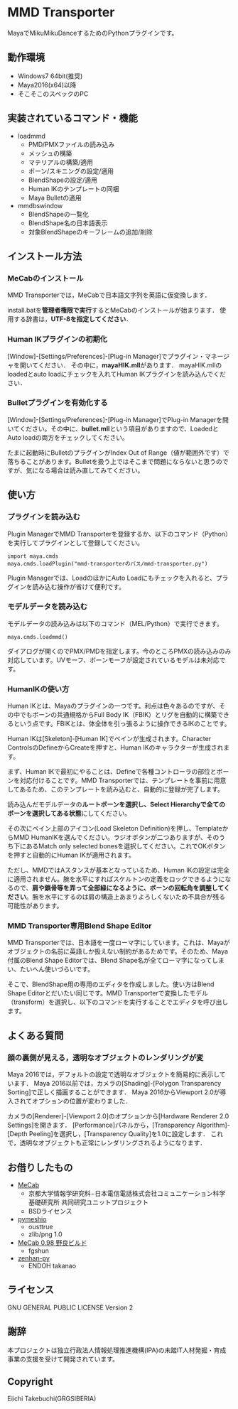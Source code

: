 MMD Transporter
=======================
MayaでMikuMikuDanceするためのPythonプラグインです。


## 動作環境

* Windows7 64bit(推奨)
* Maya2016(x64)以降
* そこそこのスペックのPC


## 実装されているコマンド・機能

* loadmmd
  - PMD/PMXファイルの読み込み
  - メッシュの構築
  - マテリアルの構築/適用
  - ボーン/スキニングの設定/適用
  - BlendShapeの設定/適用
  - Human IKのテンプレートの同梱
  - Maya Bulletの適用
* mmdbswindow
  - BlendShapeの一覧化
  - BlendShape名の日本語表示
  - 対象BlendShapeのキーフレームの追加/削除



## インストール方法

### MeCabのインストール
MMD Transporterでは，MeCabで日本語文字列を英語に仮変換します．

install.batを**管理者権限で実行**するとMeCabのインストールが始まります．
使用する辞書は，**UTF-8を指定してください**．



### Human IKプラグインの初期化
[Window]-[Settings/Preferences]-[Plug-in Manager]でプラグイン・マネージャを開いてください．
その中に，**mayaHIK.mll**があります．
mayaHIK.mllのloadedとauto loadにチェックを入れてHuman IKプラグインを読み込んでください．



### Bulletプラグインを有効化する
[Window]-[Settings/Preferences]-[Plug-in Manager]でPlug-in Managerを開いてください。その中に、**bullet.mll**という項目がありますので、LoadedとAuto loadの両方をチェックしてください。

たまに起動時にBulletのプラグインがIndex Out of Range（値が範囲外です）で落ちることがあります。Bulletを扱う上ではそこまで問題にならないと思うのですが、気になる場合は読み直してみてください。



## 使い方

### プラグインを読み込む

Plugin ManagerでMMD Transporterを登録するか、以下のコマンド（Python）を実行してプラグインとして登録してください。

```
import maya.cmds
maya.cmds.loadPlugin("mmd-transporterのパス/mmd-transporter.py")
```

Plugin Managerでは、LoadのほかにAuto Loadにもチェックを入れると、プラグインを読み込む操作が省けて便利です。



### モデルデータを読み込む

モデルデータの読み込みは以下のコマンド（MEL/Python）で実行できます。

```
maya.cmds.loadmmd()
```

ダイアログが開くのでPMX/PMDを指定します。今のところPMXの読み込みのみ対応しています。UVモーフ、ボーンモーフが設定されているモデルは未対応です。


### HumanIKの使い方
Human IKとは、Mayaのプラグインの一つです。利点は色々あるのですが、その中でもボーンの共通規格からFull Body IK（FBIK）とリグを自動的に構築できるという点です。FBIKとは、体全体を引っ張るように操作できるIKのことです。

Human IKは[Skeleton]-[Human IK]でペインが生成されます。Character ControlsのDefineからCreateを押すと、Human IKのキャラクターが生成されます。

まず、Human IKで最初にやることは、Defineで各種コントローラの部位とボーンを対応付けることです。MMD Transporterでは、テンプレートを事前に用意してあるため、このテンプレートを読み込むと、自動的に登録が完了します。

読み込んだモデルデータの**ルートボーンを選択し、Select Hierarchyで全てのボーンを選択してある状態**にしてください。

その次にペイン上部のアイコン(Load Skeleton Definition)を押し、TemplateからMMD HumanIKを選んでください。ラジオボタンが二つありますが、そのうち下にあるMatch only selected bonesを選択してください。これでOKボタンを押すと自動的にHuman IKが適用されます。

ただし、MMDではAスタンスが基本となっているため、Human IKの設定は完全に適用されません。腕を水平にすればスケルトンの定義をロックできるようになるので、**肩や鎖骨等を弄って全部緑になるように、ボーンの回転角を調整してください**。腕を水平にするのは肩の構造上あまりよろしくないため不具合が残る可能性があります。


### MMD Transporter専用Blend Shape Editor
MMD Transporterでは、日本語を一度ローマ字にしています。これは、Mayaがオブジェクトの名前に英語しか扱えない制約があるためです。そのため、Maya付属のBlend Shape Editorでは、Blend Shape名が全てローマ字になってしまい、たいへん使いづらいです。

そこで、BlendShape用の専用のエディタを作成しました。使い方はBlend Shape Editorとだいたい同じです。MMD Transporterで変換したモデル（transform）を選択し、以下のコマンドを実行することでエディタを呼び出します。




## よくある質問

### 顔の裏側が見える，透明なオブジェクトのレンダリングが変

Maya 2016では，デフォルトの設定で透明なオブジェクトを簡易的に表示しています．
Maya 2016以前では，カメラの[Shading]-[Polygon Transparency Sorting]で正しく描画することができます．
Maya 2016からViewport 2.0が導入されてオプションの位置が変わりました．

カメラの[Renderer]-[Viewport 2.0]のオプションから[Hardware Renderer 2.0 Settings]を開きます．
[Performance]パネルから，[Transparency Algorithm]-[Depth Peeling]を選択し，[Transparency Quality]を1.0に設定します．
これで，透明なオブジェクトも正常にレンダリングされるようになります．





## お借りしたもの

* [MeCab](http://taku910.github.io/mecab/)
  - 京都大学情報学研究科−日本電信電話株式会社コミュニケーション科学基礎研究所 共同研究ユニットプロジェクト
  - BSDライセンス
* [pymeshio](https://github.com/ousttrue/pymeshio)
  - ousttrue
  - zlib/png 1.0 
* [MeCab 0.98 野良ビルド](http://d.hatena.ne.jp/fgshun/20090910/1252571625)
  - fgshun
* [zenhan-py](https://github.com/MiCHiLU/zenhan-py)
  - ENDOH takanao

## ライセンス

GNU GENERAL PUBLIC LICENSE Version 2


## 謝辞

本プロジェクトは独立行政法人情報処理推進機構(IPA)の未踏IT人材発掘・育成事業の支援を受けて開発されています。


## Copyright

Eiichi Takebuchi(GRGSIBERIA)
